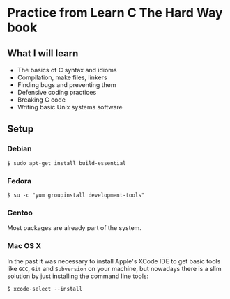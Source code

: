 # Practice from Learn C The Hard Way book

## What I will learn

* The basics of C syntax and idioms
* Compilation, make files, linkers
* Finding bugs and preventing them
* Defensive coding practices
* Breaking C code
* Writing basic Unix systems software

## Setup

### Debian

    $ sudo apt-get install build-essential

### Fedora

    $ su -c "yum groupinstall development-tools"

### Gentoo

Most packages are already part of the system.

### Mac OS X

In the past it was necessary to install Apple's XCode IDE to get basic tools
like `GCC`, `Git` and `Subversion` on your machine, but nowadays there is a slim
solution by just installing the command line tools:

    $ xcode-select --install

